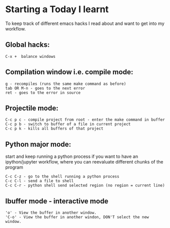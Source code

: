# Starting a Today I learnt 

To keep track of different emacs hacks I read about and want to get into my workflow.

## Global hacks:
    C-x +  balance windows 

## Compilation window i.e. compile mode: 
    g - recompiles (runs the same make command as before)
    tab OR M-n - goes to the next error
    ret - goes to the error in source


## Projectile mode:
    C-c p c - compile project from root - enter the make command in buffer
    C-c p b - switch to buffer of a file in current project
    C-c p k - kills all buffers of that project
 
## Python major mode:
start and keep running a python process if you want to have an ipython/jupyter workflow, where you can reevaluate different chunks of the program

    C-c C-z - go to the shell running a python process
    C-c C-l - send a file to shell 
    C-c C-r - python shell send selected region (no region = current line)


## Ibuffer mode - interactive mode

    'o' - View the buffer in another window.
    'C-o' - View the buffer in another windon, DON'T select the new window.
